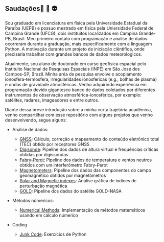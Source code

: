 ## Saudações👋 :space_invader: :alien:


Sou graduado em licenciatura em física pela Universidade Estadual da Paraíba (UEPB) e possuo mestrado em física pela Uniersidade Federal de Campina Grande (UFCG), dois instituitos localizados em Campina Grande-PB, Brasil. Meu primeiro contato com programação e analise de dados ocorreram durante a graduação, mais especificamente com a linguagem Python. A motivação durante um projeto de iniciação ciêntifica, onde precisaria trabalhar com grandes bancos de dados meteorologicos. 

Atualmente, sou aluno de doutorado em curso geofísica espacial pelo Instituito Nacional de Pesquisas Espaciais (INPE) em São José dos Campos-SP, Brazil.  Minha aréa de pesquisa envolve o acoplamento ionosfera-termosfera, irregularidades ionosfericas (e.g., bolhas de plasma) e ondas de gravidade atmosféricas. Venho adquirindo experiência em programação devido gigantesco banco de dados coletados por diferentes instrumentos de observação atmosférica-ionosférica, por exemplo: satélites, radares, imageadores e entre outros. 

Diante dessa breve introdução sobre a minha curta trajetória acadêmica, venho compartilhar com esse repositório com alguns projetos que venho desenvolvendo, segue alguns:


- Análise de dados:
    - [GNSS](https://github.com/LuizFillip/GNSS): Cálculo, correção e mapeamento do conteúdo eletrônico total (TEC) obtido por receptores GNSS 
    - [Digisonde](https://github.com/LuizFillip/Digisonde): Pipeline dos dados de altura virtual e frequências críticas obtidas por digissondas
    - [Fabry-Perot](https://github.com/LuizFillip/Fabry-Perot): Pipeline dos dados de temperatura e ventos neutros obtidos com um interferômetro Fabry-Perot
    - [Magnetometers](https://github.com/LuizFillip/Magnetometers): Pipeline dos dados das componentes do campo geomagnético obtidos por magnetômetros
    - [Solar and Magnetic indexes](https://github.com/LuizFillip/Geomagnetic-Solar-Indices): Análise gráfica de índices de perturbação magnética 
    - [GOLD](https://github.com/LuizFillip/GOLD): Pipeline dos dados do satélite GOLD-NASA
    
- Métodos númericos:
    - [Numerical Methods](https://github.com/LuizFillip/NumericalMethods): Implementação de métodos matemáticos usando em cálculo númerico
    
- Coding
    - [Junk Code](https://github.com/LuizFillip/JunkCode): Exercícios de Python
    



